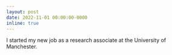 ```yaml
---
layout: post
date: 2022-11-01 00:00:00-0000
inline: true
---
```

I started my new job as a research associate at the University of Manchester.
